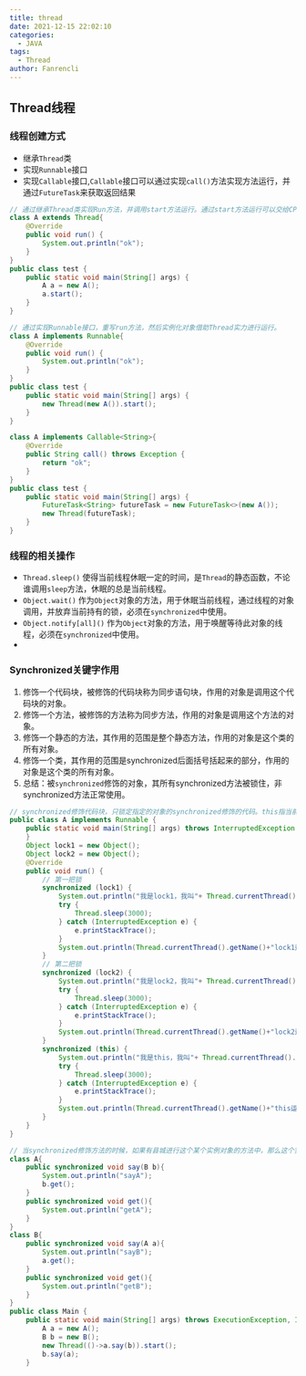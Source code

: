 ```yaml
---
title: thread
date: 2021-12-15 22:02:10
categories:
  - JAVA
tags:
  - Thread
author: Fanrencli
---
```

## Thread线程

### 线程创建方式
- 继承`Thread`类
- 实现`Runnable`接口
- 实现`Callable`接口,`Callable`接口可以通过实现`call()`方法实现方法运行，并通过`FutureTask`来获取返回结果
  
```java
// 通过继承Thread类实现Run方法，并调用start方法运行。通过start方法运行可以交给CPU进行资源分配。
class A extends Thread{
    @Override
    public void run() {
        System.out.println("ok");
    }
}
public class test {
    public static void main(String[] args) {
        A a = new A();
        a.start();
    }
}
```
```java
// 通过实现Runnable接口，重写run方法，然后实例化对象借助Thread实力进行运行。
class A implements Runnable{
    @Override
    public void run() {
        System.out.println("ok");
    }
}
public class test {
    public static void main(String[] args) {
        new Thread(new A()).start();
    }
}
```
```java
class A implements Callable<String>{
    @Override
    public String call() throws Exception {
        return "ok";
    }
}
public class test {
    public static void main(String[] args) {
        FutureTask<String> futureTask = new FutureTask<>(new A());
        new Thread(futureTask);
    }
}
```
### 线程的相关操作
- `Thread.sleep()` 使得当前线程休眠一定的时间，是`Thread`的静态函数，不论谁调用`sleep`方法，休眠的总是当前线程。
- `Object.wait()` 作为`Object`对象的方法，用于休眠当前线程，通过线程的对象调用，并放弃当前持有的锁，必须在`synchronized`中使用。
- `Object.notify[all]()` 作为`Object`对象的方法，用于唤醒等待此对象的线程，必须在`synchronized`中使用。
- 
### Synchronized关键字作用
1. 修饰一个代码块，被修饰的代码块称为同步语句块，作用的对象是调用这个代码块的对象。
2. 修饰一个方法，被修饰的方法称为同步方法，作用的对象是调用这个方法的对象。
3. 修饰一个静态的方法，其作用的范围是整个静态方法，作用的对象是这个类的所有对象。
4. 修饰一个类，其作用的范围是synchronized后面括号括起来的部分，作用的对象是这个类的所有对象。
5. 总结：被`synchronized`修饰的对象，其所有synchronized方法被锁住，非synchronized方法正常使用。
```java
// synchronized修饰代码块，只锁定指定的对象的synchronized修饰的代码。this指当前对象，当有线程进入this对应的代码块，则此对象的所有synchronized修饰的代码全部锁住，非synchronized修饰的代码块任然可以进入。
public class A implements Runnable {
    public static void main(String[] args) throws InterruptedException {
    }
    Object lock1 = new Object();
    Object lock2 = new Object();
    @Override
    public void run() {
        // 第一把锁
        synchronized (lock1) {
            System.out.println("我是lock1，我叫"+ Thread.currentThread().getName());
            try {
                Thread.sleep(3000);
            } catch (InterruptedException e) {
                e.printStackTrace();
            }
            System.out.println(Thread.currentThread().getName()+"lock1运行结束");
        }
        // 第二把锁
        synchronized (lock2) {
            System.out.println("我是lock2，我叫"+ Thread.currentThread().getName());
            try {
                Thread.sleep(3000);
            } catch (InterruptedException e) {
                e.printStackTrace();
            }
            System.out.println(Thread.currentThread().getName()+"lock2运行结束");
        }
        synchronized (this) {
            System.out.println("我是this，我叫"+ Thread.currentThread().getName());
            try {
                Thread.sleep(3000);
            } catch (InterruptedException e) {
                e.printStackTrace();
            }
            System.out.println(Thread.currentThread().getName()+"this运行结束");
        }
    }
}
```
```java
// 当synchronized修饰方法的时候，如果有县城进行这个某个实例对象的方法中，那么这个实例对象其他被synchronized修饰的方法同时也会被锁住。
class A{
    public synchronized void say(B b){
        System.out.println("sayA");
        b.get();
    }
    public synchronized void get(){
        System.out.println("getA");
    }
}
class B{
    public synchronized void say(A a){
        System.out.println("sayB");
        a.get();
    }
    public synchronized void get(){
        System.out.println("getB");
    }
}
public class Main {
    public static void main(String[] args) throws ExecutionException, InterruptedException {
        A a = new A();
        B b = new B();
        new Thread(()->a.say(b)).start();
        b.say(a);
    }

```


